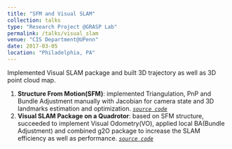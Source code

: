 ```yaml
---
title: "SFM and Visual SLAM"
collection: talks
type: "Research Project @GRASP Lab"
permalink: /talks/visual_slam
venue: "CIS Department@UPenn"
date: 2017-03-05
location: "Philadelphia, PA"
---
```


Implemented Visual SLAM package and built 3D trajectory as well as 3D point cloud map.
1. **Structure From Motion(SFM)**: implemented Triangulation, PnP and Bundle Adjustment manually with Jacobian for camera state and 3D landmarks estimation and optimization. *[`source code`](https://github.com/haoyuanz13/Visual_SLAM/tree/master/Structure_From_Motion)*
2. **Visual SLAM Package on a Quadrotor**: based on SFM structure, succeeded to implement Visual Odometry(VO), applied local BA(Bundle Adjustment) and combined g2O package to increase the SLAM efficiency as well as performance. *[`source code`](https://github.com/haoyuanz13/Visual_SLAM/tree/master/Visual_SLAM_3DMap)*

